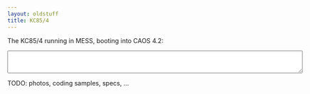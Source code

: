 ```yaml
---
layout: oldstuff
title: KC85/4
---
```


The KC85/4 running in MESS, booting into CAOS 4.2:

<div class="emscripten_border">
    <canvas class="emscripten" id="canvas" width="640" height="512" oncontextmenu="event.preventDefault()"></canvas>
</div>
<textarea class="emscripten" id="output" rows="3" cols="80" > </textarea>
<script type='text/javascript' src='messloader.js'> </script>

TODO: photos, coding samples, specs, ...

